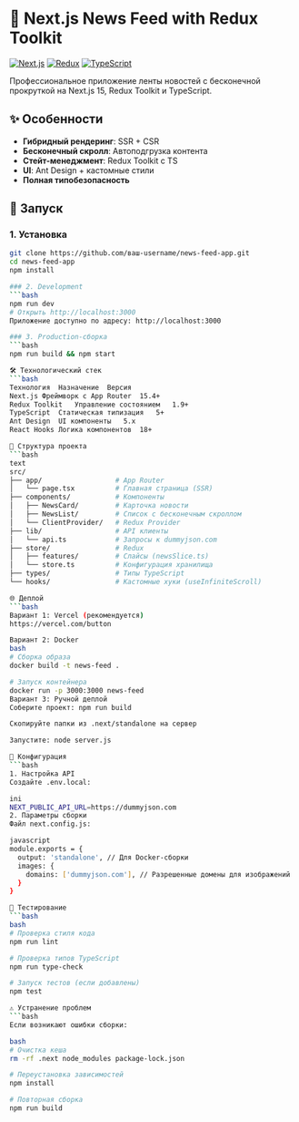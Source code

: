 # 📰 Next.js News Feed with Redux Toolkit

[![Next.js](https://img.shields.io/badge/Next.js-15.4+-000000.svg?logo=next.js)](https://nextjs.org)
[![Redux](https://img.shields.io/badge/Redux_Toolkit-1.9+-764ABC.svg?logo=redux)](https://redux-toolkit.js.org)
[![TypeScript](https://img.shields.io/badge/TypeScript-5+-3178C6.svg?logo=typescript)](https://www.typescriptlang.org)

Профессиональное приложение ленты новостей с бесконечной прокруткой на Next.js 15, Redux Toolkit и TypeScript.

## ✨ Особенности
- **Гибридный рендеринг**: SSR + CSR
- **Бесконечный скролл**: Автоподгрузка контента
- **Стейт-менеджмент**: Redux Toolkit с TS
- **UI**: Ant Design + кастомные стили
- **Полная типобезопасность**

## 🚀 Запуск

### 1. Установка
```bash
git clone https://github.com/ваш-username/news-feed-app.git
cd news-feed-app
npm install

### 2. Development
```bash
npm run dev
# Открыть http://localhost:3000
Приложение доступно по адресу: http://localhost:3000

### 3. Production-сборка
```bash
npm run build && npm start

🛠 Технологический стек
```bash
Технология	Назначение	Версия
Next.js	Фреймворк с App Router	15.4+
Redux Toolkit	Управление состоянием	1.9+
TypeScript	Статическая типизация	5+
Ant Design	UI компоненты	5.x
React Hooks	Логика компонентов	18+

📂 Структура проекта
```bash
text
src/
├── app/                  # App Router
│   └── page.tsx          # Главная страница (SSR)
├── components/           # Компоненты
│   ├── NewsCard/         # Карточка новости
│   ├── NewsList/         # Список с бесконечным скроллом
│   └── ClientProvider/   # Redux Provider
├── lib/                  # API клиенты
│   └── api.ts            # Запросы к dummyjson.com
├── store/                # Redux
│   ├── features/         # Слайсы (newsSlice.ts)
│   └── store.ts          # Конфигурация хранилища
├── types/                # Типы TypeScript
└── hooks/                # Кастомные хуки (useInfiniteScroll)

🌐 Деплой
```bash
Вариант 1: Vercel (рекомендуется)
https://vercel.com/button

Вариант 2: Docker
bash
# Сборка образа
docker build -t news-feed .

# Запуск контейнера
docker run -p 3000:3000 news-feed
Вариант 3: Ручной деплой
Соберите проект: npm run build

Скопируйте папки из .next/standalone на сервер

Запустите: node server.js

🔧 Конфигурация
```bash
1. Настройка API
Создайте .env.local:

ini
NEXT_PUBLIC_API_URL=https://dummyjson.com
2. Параметры сборки
Файл next.config.js:

javascript
module.exports = {
  output: 'standalone', // Для Docker-сборки
  images: {
    domains: ['dummyjson.com'], // Разрешенные домены для изображений
  }
}

🧪 Тестирование
```bash
bash
# Проверка стиля кода
npm run lint

# Проверка типов TypeScript
npm run type-check

# Запуск тестов (если добавлены)
npm test

⚠️ Устранение проблем
```bash
Если возникают ошибки сборки:

bash
# Очистка кеша
rm -rf .next node_modules package-lock.json

# Переустановка зависимостей
npm install

# Повторная сборка
npm run build
